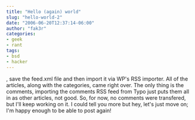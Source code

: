 ```yaml
---
title: "Hello (again) world"
slug: "hello-world-2"
date: "2006-06-20T12:37:14-06:00"
author: "fak3r"
categories:
- geek
- rant
tags:
- bsd
- hacker
---
```


, save the feed.xml file and then import it via WP's RSS importer.  All of the articles, along with the categories, came right over.  The only thing is the comments, importing the comments RSS feed from Typo just puts them all in as other articles, not good.  So, for now, no comments were transfered, but I'll keep working on it.  I could tell you more but hey, let's just move on; I'm happy enough to be able to post again!

